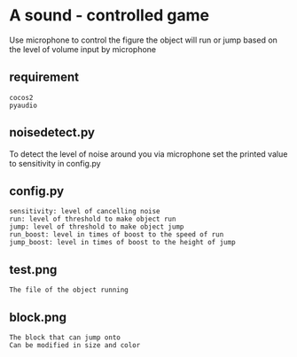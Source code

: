 # A sound - controlled game
Use microphone to control the figure
the object will run or jump based on the level of volume input by microphone
## requirement
    cocos2
    pyaudio
## noisedetect.py
To detect the level of noise around you via microphone
set the printed value to sensitivity in config.py
## config.py
    sensitivity: level of cancelling noise
    run: level of threshold to make object run
    jump: level of threshold to make object jump
    run_boost: level in times of boost to the speed of run
    jump_boost: level in times of boost to the height of jump
## test.png
    The file of the object running
## block.png
    The block that can jump onto
    Can be modified in size and color